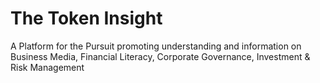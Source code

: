 # The Token Insight
A Platform for the Pursuit promoting understanding and information on Business Media, Financial Literacy, Corporate Governance, Investment &amp; Risk Management
